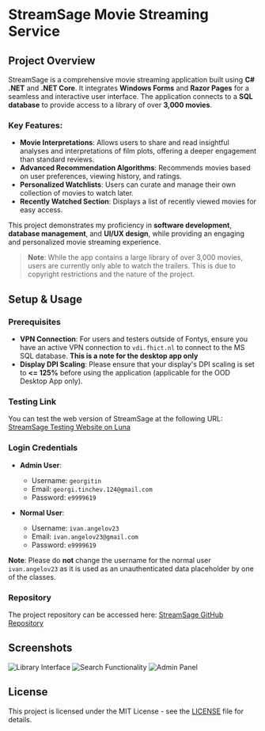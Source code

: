 # StreamSage Movie Streaming Service

## Project Overview

StreamSage is a comprehensive movie streaming application built using **C# .NET** and **.NET Core**. It integrates **Windows Forms** and **Razor Pages** for a seamless and interactive user interface. The application connects to a **SQL database** to provide access to a library of over **3,000 movies**. 

### Key Features:
- **Movie Interpretations**: Allows users to share and read insightful analyses and interpretations of film plots, offering a deeper engagement than standard reviews.
- **Advanced Recommendation Algorithms**: Recommends movies based on user preferences, viewing history, and ratings.
- **Personalized Watchlists**: Users can curate and manage their own collection of movies to watch later.
- **Recently Watched Section**: Displays a list of recently viewed movies for easy access.

This project demonstrates my proficiency in **software development**, **database management**, and **UI/UX design**, while providing an engaging and personalized movie streaming experience.

> **Note**: While the app contains a large library of over 3,000 movies, users are currently only able to watch the trailers. This is due to copyright restrictions and the nature of the project.

## Setup & Usage

### Prerequisites

- **VPN Connection**: For users and testers outside of Fontys, ensure you have an active VPN connection to `vdi.fhict.nl` to connect to the MS SQL database. **This is a note for the desktop app only**
- **Display DPI Scaling**: Please ensure that your display's DPI scaling is set to **<= 125%** before using the application (applicable for the OOD Desktop App only).

### Testing Link

You can test the web version of StreamSage at the following URL:
[StreamSage Testing Website on Luna](https://i524441.luna.fhict.nl/)

### Login Credentials

- **Admin User**:  
  - Username: `georgitin`  
  - Email: `georgi.tinchev.124@gmail.com`  
  - Password: `e9999619`
  
- **Normal User**:  
  - Username: `ivan.angelov23`  
  - Email: `ivan.angelov23@gmail.com`  
  - Password: `e9999619`

**Note**: Please do **not** change the username for the normal user `ivan.angelov23` as it is used as an unauthenticated data placeholder by one of the classes.

### Repository

The project repository can be accessed here:
[StreamSage GitHub Repository](https://git.fhict.nl/I524441/individual-project-sem2)

## Screenshots

![Library Interface](images/library_app1.png)
![Search Functionality](images/library_app2.png)
![Admin Panel](images/library_app3.png)

## License

This project is licensed under the MIT License - see the [LICENSE](LICENSE) file for details.
